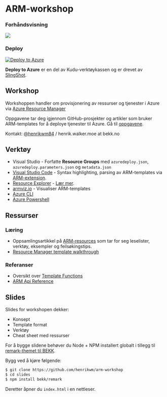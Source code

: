 # ARM-workshop

### Forhåndsvisning

<a href="http://armviz.io/#/?load=https%3A%2F%2Fraw.githubusercontent.com%2FHenrikWM%2Farm-workshop%2Fmaster%2Fazuredeploy.json" target="_blank">
  <img src="http://armviz.io/visualizebutton.png"/>
</a>

### Deploy

[![Deploy to Azure](http://azuredeploy.net/deploybutton.png)](https://azuredeploy.net/)

**Deploy to Azure** er en del av Kudu-verktøykassen og er drevet av [SlingShot]. 

## Workshop 

Workshoppen handler om provisjonering av ressurser og tjenester i Azure via [Azure Resource Manager] 

Oppgavene tar deg igjennom GitHub-prosjekter og artikler som bruker ARM-templates for å deploye tjenester til Azure. Gå til [oppgavene].

Kontakt: [@henrikwm84] / henrik.walker.moe at bekk.no

## Verktøy

* Visual Studio - Forfatte **Resource Groups** med `azuredeploy.json`, `azuredeploy.parameters.json` og `metadata.json`
* [Visual Studio Code] - Syntax highlighting, parsing av ARM-templates via [ARM-extension].
* [Resource Explorer] - [Lær mer](https://azure.microsoft.com/en-us/blog/azure-resource-explorer-a-new-tool-to-discover-the-azure-api/).
* [armviz.io] - Visualiser ARM-templates
* [Azure CLI]
* [Azure Powershell]

## Ressurser

### Læring

* Oppsamlingsartikkel på [ARM-resources] som tar for seg leselister, verktøy, eksempler og feilsøkingstips.
* [Resource Manager template walkthrough]

### Referanser

* Oversikt over [Template Functions]
* [ARM Api Reference]

## Slides

Slides for workshopen dekker:

- Konsept
- Template format
- Verktøy
- Cheat sheet med ressurser

For å bygge slidene behøver du Node + NPM installert globalt i tillegg til [remark-themet til BEKK].

Bygg ved å kjøre følgende:

```sh
$ git clone https://github.com/henrikwm/arm-workshop
$ cd slides
$ npm install bekk/remark
```

Deretter åpner du `index.html` i en nettleser.

[@henrikwm84]: <http://twitter.com/henrikwm84>
[slides]: <https://github.com/henrikwm/arm-workshop/slides>
[oppgavene]: <https://github.com/HenrikWM/arm-workshop/blob/master/Oppgaver.md>
[Azure Resource Manager]: <https://azure.microsoft.com/en-us/documentation/articles/resource-group-overview/>
[remark-themet til BEKK]: <https://github.com/bekk/remark>
[SlingShot]: <https://github.com/projectkudu/slingshot>
[Resource Explorer]: <https://resources.azure.com/>
[armviz.io]: <http://armviz.io/>
[Azure CLI]: <https://azure.microsoft.com/en-us/documentation/articles/xplat-cli-install/>
[Azure Powershell]: <https://azure.microsoft.com/en-us/documentation/articles/powershell-install-configure/>
[Visual Studio Code]: <https://code.visualstudio.com/>
[ARM-extension]: <https://marketplace.visualstudio.com/items?itemName=msazurermtools.azurerm-vscode-tools&Wt.mc_id=DX_MVP8656>
[ARM-resources]: <http://www.rajinders.com/2015/07/18/resources-to-learn-azure-resource-manager-arm-language/>
[Template Functions]: <https://azure.microsoft.com/en-us/documentation/articles/resource-group-template-functions>
[ARM Api Reference]: <https://msdn.microsoft.com/en-us/library/azure/mt420159.aspx>
[Resource Manager template walkthrough]: <https://azure.microsoft.com/en-us/documentation/articles/resource-manager-template-walkthrough/>